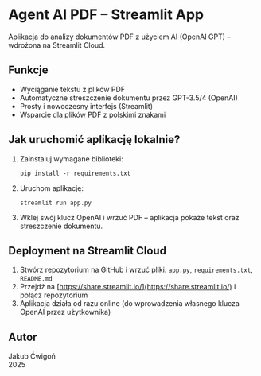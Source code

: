 # Agent AI PDF – Streamlit App

Aplikacja do analizy dokumentów PDF z użyciem AI (OpenAI GPT) – wdrożona na Streamlit Cloud.

## Funkcje
- Wyciąganie tekstu z plików PDF
- Automatyczne streszczenie dokumentu przez GPT-3.5/4 (OpenAI)
- Prosty i nowoczesny interfejs (Streamlit)
- Wsparcie dla plików PDF z polskimi znakami

## Jak uruchomić aplikację lokalnie?
1. Zainstaluj wymagane biblioteki:
    ```
    pip install -r requirements.txt
    ```
2. Uruchom aplikację:
    ```
    streamlit run app.py
    ```
3. Wklej swój klucz OpenAI i wrzuć PDF – aplikacja pokaże tekst oraz streszczenie dokumentu.

## Deployment na Streamlit Cloud
1. Stwórz repozytorium na GitHub i wrzuć pliki: `app.py`, `requirements.txt`, `README.md`
2. Przejdź na [https://share.streamlit.io/](https://share.streamlit.io/) i połącz repozytorium
3. Aplikacja działa od razu online (do wprowadzenia własnego klucza OpenAI przez użytkownika)

## Autor
Jakub Ćwigoń  
2025